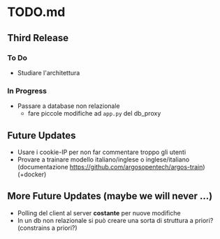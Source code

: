 # TODO.md

## Third Release
### To Do
- Studiare l'architettura

### In Progress
- Passare a database non relazionale
    - fare piccole modifiche ad `app.py` del db_proxy

## Future Updates
- Usare i cookie-IP per non far commentare troppo gli utenti
- Provare a trainare modello italiano/inglese o inglese/italiano (documentazione https://github.com/argosopentech/argos-train) (+docker)

## More Future Updates (maybe we will never ...)
- Polling del client al server **costante** per nuove modifiche
- In un db non relazionale si può creare una sorta di struttura a priori? (constrains a priori?)